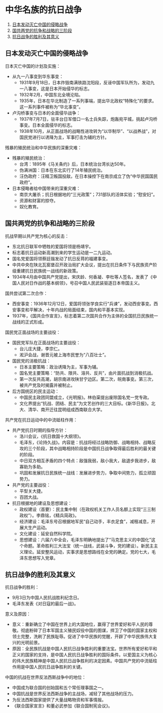 # 中华名族的抗日战争

1.  [日本发动灭亡中国的侵略战争](#日本发动灭亡中国的侵略战争)
2.  [国共两党的抗争和战略的三阶段](#国共两党的抗争和战略的三阶段)
3.  [抗日战争的胜利及其意义](#抗日战争的胜利及其意义)

## 日本发动灭亡中国的侵略战争

日本灭亡中国的计划及实施：

*   从九一八事变到华东事变：
    *   1931年9月18日，日本炸毁南满铁路沈阳段，反诬中国军队所为，发动九一八事变，这是日本开始侵华的标志。
    *   1932年2月，中国东北全境沦陷。
    *   1935年，日本在华北制造了一系列事端，提出华北政权“特殊化”的要求。这一系列事件被称为“华北事变”。
*   卢沟桥事变与日本的全面侵华战争：
    *   1937年7月7日，驻丰台日军借口一名士兵失踪，炮轰宛平城，挑起卢沟桥事变。日本全面侵华的标志。
    *   1938年10月，从正面战场的战略性进攻转为“以华制华”、“以战养战”，对国民党进行以诱降为主，军事打击为辅的方针。

残暴的殖民统治和中华民族的深重灾难：

*   残暴的殖民统治：
    *   台湾：1895年《马关条约》后，日本统治台湾长达50年。
    *   伪满洲国：日本在东北实行了14年殖民统治。
    *   汪伪政府：汪精卫叛国投敌，在日本操控下在南京成立了伪“中华民国国民政府”。
*   日本侵略者给中国带来的深重灾难：
    *   南京大屠杀；抗日根据地的“三光政策”；731部队的活体实验；“慰安妇”。
    *   资源和财富的掠夺。
    *   奴化教育。

## 国共两党的抗争和战略的三阶段

抗战早期以共产党为核心的反击：

*   东北抗日联军中牺牲的爱国将领是杨靖宇。
*   标志着抗日运动新高潮到来的学生运动是一二九运动。
*   国名党爱国将领蔡廷锴发动了抗日反蒋的福建事变。
*   中共中央在陕北瓦窑堡召开政治局扩大会议，提出在抗日条件下与民族资产阶级重建抗日民族统一战线的新政策。
*   1934年4月由中国共产党提出，宋庆龄、何香凝、李杜等人签名，发表了《中国人民对日作战的基本纲领》，号召中国人民武装驱逐日本帝国主义。

国共尝试第二次合作：

*   西安事变：1936年12月12日，爱国将领张学良实行“兵谏”，发动西安事变。西安事变和平解决，十年内战的局面结束，国内和平基本实现。
*   1937年，《国共合作宣言》，标志着第二次国共合作为主体的全国抗日民族统一战线的正式形成。

国民党正面战场的主要战役：

*   国民党军队在正面战场的主要战役：
    *   台儿庄大捷，李宗仁。
    *   淞沪会战，谢晋元被上海市民誉为“八百壮士”。
*   国民党的消极抗战：
    *   日本主要策略：政治诱降为主，军事为辅。
    *   国名党主要策略：“防共、限共、溶共、反共”，由片面抗战到消极抗战。
    *   第一次反共高潮，胡宗南进攻陕甘宁边区。第二次，皖南事变。第三次，被共产党及时揭露并被制止。
*   后方国统区的民主运动：
    *   中国民主政团同盟成立，《光明报》。林伯渠提出废除国名党一党专政。
    *   文化界提出“抗战、团结、民主”为文艺创作的三大目标。《新华日报》。北大、清华、南开迁往昆明组成西南联合大学。

共产党在抗日运动中的中流砥柱作用：

*   共产党抗日时期的指导方针：
    *   洛川会议，《抗日救国十大纲领》。
    *   毛泽东，《论持久战》。内容是：抗战将经过战略防御、战略相持、战略反攻的三个阶段，其中战略相持阶段是中国抗日战争取得最后胜利的最关键的阶段。
    *   中日双方相互矛盾的四个特点：敌强我弱，敌小我大，敌退步我进步，敌寡助为多助。
    *   巩固和发展抗日民族统一战线：发展进步势力，争取中间势力，孤立顽固势力。
*   共产党的主要战役：
    *   平型关大捷。
    *   百团大战。
*   抗日根据地的建设及思想建设：
    *   政权建设（首要）：民主集中制（在政权机关工作人员名额上实现“三三制政权”）。李鼎铭，《精兵简政》。
    *   经济建设：毛泽东号召根据地军民“自己动手，丰衣足食”，减租减息，开展大生产运动。
    *   文化建设：延安自然科学院。
    *   思想建设：六届六中全会，毛泽东明确地提出了“马克思主义的中国化”这个命题。革命胜利三大法宝（统一战线，武装斗争，党的建设）。新民主主义理论。延安整风运动，实事求是思想路线在全党的确定。党的七大，毛泽东思想写入党章。

## 抗日战争的胜利及其意义

抗日战争的胜利：

*   9月3日为中国人民抗战胜利纪念日。
*   毛泽东发表《对日寇的最后一战》。

意义及原因：

*   意义：重新确立了中国在世界上的大国地位，赢得了世界爱好和平人民的尊敬。彻底粉碎了日本军国主义殖民奴役中国的图谋，捍卫了中国的国家主权和领土完整，洗刷了民族耻辱。促进了中华民族的觉醒，开辟了中华民族伟大复兴的光明前景。
*   原因：全民族抗战是中国人民抗日战争胜利的重要法宝。世界所有爱好和平和正义的国家的支持，是中国人民抗日战争胜利的国际条件。以爱国主义为核心的伟大民族精神是中国人民抗日战争胜利的决定因素。中国共产党的中流砥柱作用是中国人民抗日战争胜利的关键。

中国的抗战在世界反法西斯战争中的地位：

*   中国成为联合国的创始国和五个常任理事国之一。
*   中国抗战是世界反法西斯战争的主战场，减轻了其他战场的压力。
*   为反法西斯国家提供了大量战略物资和军事情报。
*   《联合国家宣言》和董必武参加《联合国制宪会议》。
